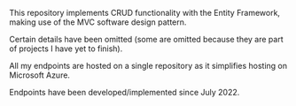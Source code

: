 ﻿This repository implements CRUD functionality with the Entity Framework, making use of the MVC software design pattern.

Certain details have been omitted (some are omitted because they are part of projects I have yet to finish).

All my endpoints are hosted on a single repository as it simplifies hosting on Microsoft Azure.

Endpoints have been developed/implemented since July 2022.